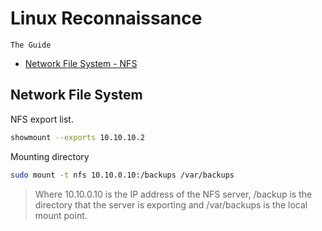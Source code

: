 # Linux Reconnaissance
`The Guide`

- [Network File System - NFS](#network-file-system)

## Network File System
NFS export list.
```bash
showmount --exports 10.10.10.2
```
Mounting directory
```bash
sudo mount -t nfs 10.10.0.10:/backups /var/backups
```
> Where 10.10.0.10 is the IP address of the NFS server, /backup is the directory that the server is exporting and /var/backups is the local mount point.
